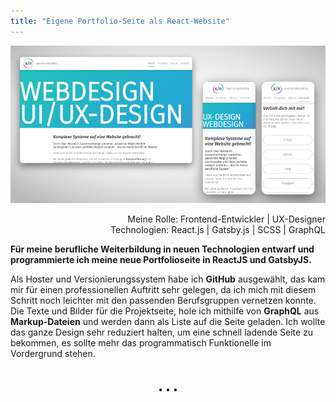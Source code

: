 ```yaml
---
title: "Eigene Portfolio-Seite als React-Website"
---
```


![Neustart in Richtung Programmieren](../images/WebsiteMockup_UIUXDesign.jpg)

<div  style="text-align: right">Meine Rolle: Frontend-Entwickler | UX-Designer</div>
<div style="text-align: right">Technologien: React.js | Gatsby.js | SCSS | GraphQL</div>

**Für meine berufliche Weiterbildung in neuen Technologien entwarf und programmierte ich meine neue Portfolioseite in ReactJS und GatsbyJS.**

Als Hoster und Versionierungssystem habe ich **GitHub** ausgewählt, das kam mir für einen professionellen Auftritt sehr gelegen, da ich mich mit diesem Schritt noch leichter mit den passenden Berufsgruppen vernetzen konnte. Die Texte und Bilder für die Projektseite, hole ich mithilfe von **GraphQL** aus **Markup-Dateien** und werden dann als Liste auf die Seite geladen. Ich wollte das ganze Design sehr reduziert halten, um eine schnell ladende Seite zu bekommen, es sollte mehr das programmatisch Funktionelle im Vordergrund stehen.

<p style="text-align: center;margin-top: 40px;">&bull; &bull; &bull;</p>
